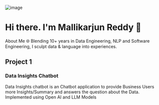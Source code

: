 
![image](https://github.com/PMR-ML/minimal/assets/157952290/7f3c5d58-de6f-471a-8fa1-f592cbc3cb60)

# Hi there. I'm Mallikarjun Reddy 👋

About Me 🌐
Blending 10+ years in Data Engineering, NLP and Software Engineering, I sculpt data & language into experiences.

## Project 1

### Data Insights Chatbot

Data Insights chatbot is an Chatbot application to provide Business Users more Insights/Summary and answers the question about the Data.
Implemented using Open AI and LLM Models


